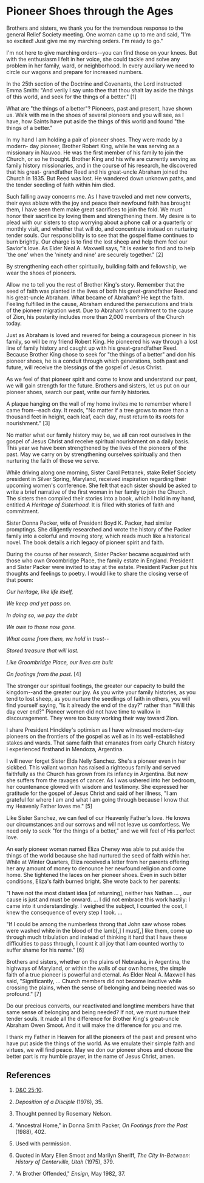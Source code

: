 # Pioneer Shoes through the Ages

Brothers and sisters, we thank you for the tremendous response to the general
Relief Society meeting. One woman came up to me and said, "I'm so excited!
Just give me my marching orders. I'm ready to go."

I'm not here to give marching orders--you can find those on your knees. But
with the enthusiasm I felt in her voice, she could tackle and solve any
problem in her family, ward, or neighborhood. In every auxiliary we need to
circle our wagons and prepare for increased numbers.

In the 25th section of the Doctrine and Covenants, the Lord instructed Emma
Smith: "And verily I say unto thee that thou shalt lay aside the things of
this world, and seek for the things of a better." [1]

What are "the things of a better"? Pioneers, past and present, have shown us.
Walk with me in the shoes of several pioneers and you will see, as I have, how
Saints have put aside the things of this world and found "the things of a
better."

In my hand I am holding a pair of pioneer shoes. They were made by a modern-
day pioneer, Brother Robert King, while he was serving as a missionary in
Nauvoo. He was the first member of his family to join the Church, or so he
thought. Brother King and his wife are currently serving as family history
missionaries, and in the course of his research, he discovered that his great-
grandfather Reed and his great-uncle Abraham joined the Church in 1835. But
Reed was lost. He wandered down unknown paths, and the tender seedling of
faith within him died.

Such falling away concerns me. As I have traveled and met new converts, their
eyes ablaze with the joy and peace their newfound faith has brought them, I
have seen them make great sacrifices to join the fold. We must honor their
sacrifice by loving them and strengthening them. My desire is to plead with
our sisters to stop worrying about a phone call or a quarterly or monthly
visit, and whether that will do, and concentrate instead on nurturing tender
souls. Our responsibility is to see that the gospel flame continues to burn
brightly. Our charge is to find the lost sheep and help them feel our Savior's
love. As Elder Neal A. Maxwell says, "It is easier to find and to help 'the
one' when the 'ninety and nine' are securely together." [2]

By strengthening each other spiritually, building faith and fellowship, we
wear the shoes of pioneers.

Allow me to tell you the rest of Brother King's story. Remember that the seed
of faith was planted in the lives of both his great-grandfather Reed and his
great-uncle Abraham. What became of Abraham? He kept the faith. Feeling
fulfilled in the cause, Abraham endured the persecutions and trials of the
pioneer migration west. Due to Abraham's commitment to the cause of Zion, his
posterity includes more than 2,000 members of the Church today.

Just as Abraham is loved and revered for being a courageous pioneer in his
family, so will be my friend Robert King. He pioneered his way through a lost
line of family history and caught up with his great-grandfather Reed. Because
Brother King chose to seek for "the things of a better" and don his pioneer
shoes, he is a conduit through which generations, both past and future, will
receive the blessings of the gospel of Jesus Christ.

As we feel of that pioneer spirit and come to know and understand our past, we
will gain strength for the future. Brothers and sisters, let us put on our
pioneer shoes, search our past, write our family histories.

A plaque hanging on the wall of my home invites me to remember where I came
from--each day. It reads, "No matter if a tree grows to more than a thousand
feet in height, each leaf, each day, must return to its roots for
nourishment." [3]

No matter what our family history may be, we all can root ourselves in the
gospel of Jesus Christ and receive spiritual nourishment on a daily basis.
This year we have been strengthened by the lives of the pioneers of the past.
May we carry on by strengthening ourselves spiritually and then nurturing the
faith of those we serve.

While driving along one morning, Sister Carol Petranek, stake Relief Society
president in Silver Spring, Maryland, received inspiration regarding their
upcoming women's conference. She felt that each sister should be asked to
write a brief narrative of the first woman in her family to join the Church.
The sisters then compiled their stories into a book, which I hold in my hand,
entitled _A Heritage of Sisterhood._ It is filled with stories of faith and
commitment.

Sister Donna Packer, wife of President Boyd K. Packer, had similar promptings.
She diligently researched and wrote the history of the Packer family into a
colorful and moving story, which reads much like a historical novel. The book
details a rich legacy of pioneer spirit and faith.

During the course of her research, Sister Packer became acquainted with those
who own Groombridge Place, the family estate in England. President and Sister
Packer were invited to stay at the estate. President Packer put his thoughts
and feelings to poetry. I would like to share the closing verse of that poem:

_Our heritage, like life itself,_

_We keep and yet pass on._

_In doing so, we pay the debt_

_We owe to those now gone._

_What came from them, we hold in trust--_

_Stored treasure that will last._

_Like Groombridge Place, our lives are built_

_On footings from the past._ [4]

The stronger our spiritual footings, the greater our capacity to build the
kingdom--and the greater our joy. As you write your family histories, as you
tend to lost sheep, as you nurture the seedlings of faith in others, you will
find yourself saying, "Is it already the end of the day?" rather than "Will
this day ever end?" Pioneer women did not have time to wallow in
discouragement. They were too busy working their way toward Zion.

I share President Hinckley's optimism as I have witnessed modern-day pioneers
on the frontiers of the gospel as well as in its well-established stakes and
wards. That same faith that emanates from early Church history I experienced
firsthand in Mendoza, Argentina.

I will never forget Sister Elda Nelly Sanchez. She's a pioneer even in her
sickbed. This valiant woman has raised a righteous family and served
faithfully as the Church has grown from its infancy in Argentina. But now she
suffers from the ravages of cancer. As I was ushered into her bedroom, her
countenance glowed with wisdom and testimony. She expressed her gratitude for
the gospel of Jesus Christ and said of her illness, "I am grateful for where I
am and what I am going through because I know that my Heavenly Father loves
me." [5]

Like Sister Sanchez, we can feel of our Heavenly Father's love. He knows our
circumstances and our sorrows and will not leave us comfortless. We need only
to seek "for the things of a better," and we will feel of His perfect love.

An early pioneer woman named Eliza Cheney was able to put aside the things of
the world because she had nurtured the seed of faith within her. While at
Winter Quarters, Eliza received a letter from her parents offering her any
amount of money to denounce her newfound religion and come home. She tightened
the laces on her pioneer shoes. Even in such bitter conditions, Eliza's faith
burned bright. She wrote back to her parents:

"I have not the most distant idea [of returning], neither has Nathan ... , our
cause is just and must be onward. ... I did not embrace this work hastily: I
came into it understandingly. I weighed the subject, I counted the cost, I
knew the consequence of every step I took. ...

"If I could be among the numberless throng that John saw whose robes were
washed white in the blood of the lamb[,] I must[,] like them, come up through
much tribulation and instead of thinking it hard that I have these
difficulties to pass through, I count it all joy that I am counted worthy to
suffer shame for his name." [6]

Brothers and sisters, whether on the plains of Nebraska, in Argentina, the
highways of Maryland, or within the walls of our own homes, the simple faith
of a true pioneer is powerful and eternal. As Elder Neal A. Maxwell has said,
"Significantly, ... Church members did not become inactive while crossing the
plains, when the sense of belonging and being needed was so profound." [7]

Do our precious converts, our reactivated and longtime members have that same
sense of belonging and being needed? If not, we must nurture their tender
souls. It made all the difference for Brother King's great-uncle Abraham Owen
Smoot. And it will make the difference for you and me.

I thank my Father in Heaven for all the pioneers of the past and present who
have put aside the things of the world. As we emulate their simple faith and
virtues, we will find peace. May we don our pioneer shoes and choose the
better part is my humble prayer, in the name of Jesus Christ, amen.

## References

  1.   [D&amp;C 25:10](https://www.lds.org/scriptures/dc-testament/dc/25.10?lang=eng#9).

  2.   _Deposition of a Disciple_ (1976), 35.

  3.  Thought penned by Rosemary Nelson.

  4.  "Ancestral Home," in Donna Smith Packer, _On Footings from the Past_ (1988), 402.

  5.  Used with permission.

  6.  Quoted in Mary Ellen Smoot and Marilyn Sheriff, _The City In-Between: History of Centerville, Utah_ (1975), 379.

  7.  "A Brother Offended," _Ensign,_ May 1982, 37.

